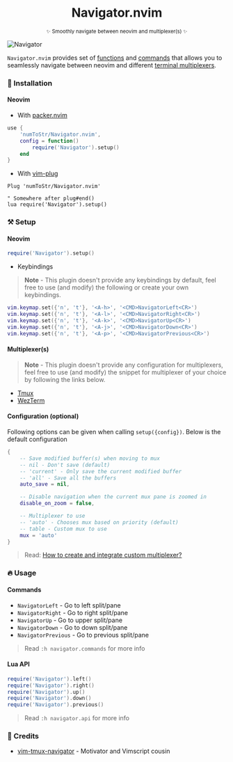 <h1 align='center'>Navigator.nvim</h1>
<p align="center"><sup>✨ Smoothly navigate between neovim and multiplexer(s) ✨</sup></p>

![Navigator](https://user-images.githubusercontent.com/24727447/157040356-1f44323a-c7b6-4955-8207-5e6cade08c9e.gif "Navigating to the moon")

`Navigator.nvim` provides set of [functions](#lua-api) and [commands](#commands) that allows you to seamlessly navigate between neovim and different [terminal multiplexers](#multiplexers).

### 🚀 Installation

#### Neovim

- With [packer.nvim](https://github.com/wbthomason/packer.nvim)

```lua
use {
    'numToStr/Navigator.nvim',
    config = function()
        require('Navigator').setup()
    end
}
```

- With [vim-plug](https://github.com/junegunn/vim-plug)

```vim
Plug 'numToStr/Navigator.nvim'

" Somewhere after plug#end()
lua require('Navigator').setup()
```

### ⚒️ Setup

#### Neovim

```lua
require('Navigator').setup()
```

- Keybindings

> **Note** - This plugin doesn't provide any keybindings by default, feel free to use (and modify) the following or create your own keybindings.

```lua
vim.keymap.set({'n', 't'}, '<A-h>', '<CMD>NavigatorLeft<CR>')
vim.keymap.set({'n', 't'}, '<A-l>', '<CMD>NavigatorRight<CR>')
vim.keymap.set({'n', 't'}, '<A-k>', '<CMD>NavigatorUp<CR>')
vim.keymap.set({'n', 't'}, '<A-j>', '<CMD>NavigatorDown<CR>')
vim.keymap.set({'n', 't'}, '<A-p>', '<CMD>NavigatorPrevious<CR>')
```

#### Multiplexer(s)

> **Note** - This plugin doesn't provide any configuration for multiplexers, feel free to use (and modify) the snippet for multiplexer of your choice by following the links below.

- [Tmux](https://github.com/numToStr/Navigator.nvim/wiki/Tmux-Integration)
- [WezTerm](https://github.com/numToStr/Navigator.nvim/wiki/WezTerm-Integration)

#### Configuration (optional)

Following options can be given when calling `setup({config})`. Below is the default configuration

```lua
{
    -- Save modified buffer(s) when moving to mux
    -- nil - Don't save (default)
    -- 'current' - Only save the current modified buffer
    -- 'all' - Save all the buffers
    auto_save = nil,

    -- Disable navigation when the current mux pane is zoomed in
    disable_on_zoom = false,

    -- Multiplexer to use
    -- 'auto' - Chooses mux based on priority (default)
    -- table - Custom mux to use
    mux = 'auto'
}
```

> Read: [How to create and integrate custom multiplexer?](https://github.com/numToStr/Navigator.nvim/wiki/Custom-Multiplexer)

### 🔥 Usage

#### Commands

- `NavigatorLeft` - Go to left split/pane
- `NavigatorRight` - Go to right split/pane
- `NavigatorUp` - Go to upper split/pane
- `NavigatorDown` - Go to down split/pane
- `NavigatorPrevious` - Go to previous split/pane

> Read `:h navigator.commands` for more info

#### Lua API

```lua
require('Navigator').left()
require('Navigator').right()
require('Navigator').up()
require('Navigator').down()
require('Navigator').previous()
```

> Read `:h navigator.api` for more info

### 💐 Credits

- [vim-tmux-navigator](https://github.com/christoomey/vim-tmux-navigator) - Motivator and Vimscript cousin
